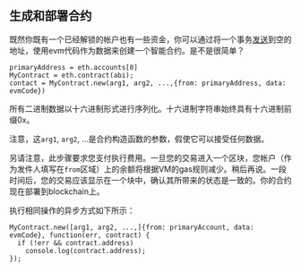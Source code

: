 ## 生成和部署合约
既然你既有一个已经解锁的帐户也有一些资金，你可以通过将一个事务[发送](https://github.com/ethereum/wiki/wiki/JavaScript-API#web3ethsendtransaction)到空的地址，使用evm代码作为数据来创建一个智能合约。是不是很简单？
```
primaryAddress = eth.accounts[0]
MyContract = eth.contract(abi);
contact = MyContract.new(arg1, arg2, ...,{from: primaryAddress, data: evmCode})
```
所有二进制数据以十六进制形式进行序列化。十六进制字符串始终具有十六进制前缀0x。

注意，这`arg1`, `arg2`, ...是合约构造函数的参数，假使它可以接受任何数据。

另请注意，此步骤要求您支付执行费用。一旦您的交易进入一个区块，您帐户（作为发件人填写在`from`区域）上的余额将根据VM的gas规则减少。稍后再说。一段时间后，您的交易应该显示在一个块中，确认其所带来的状态是一致的。你的合约现在部署到blockchain上。

执行相同操作的异步方式如下所示：
```
MyContract.new([arg1, arg2, ...,]{from: primaryAccount, data: evmCode}, function(err, contract) {
  if (!err && contract.address)
    console.log(contract.address);
});
```
